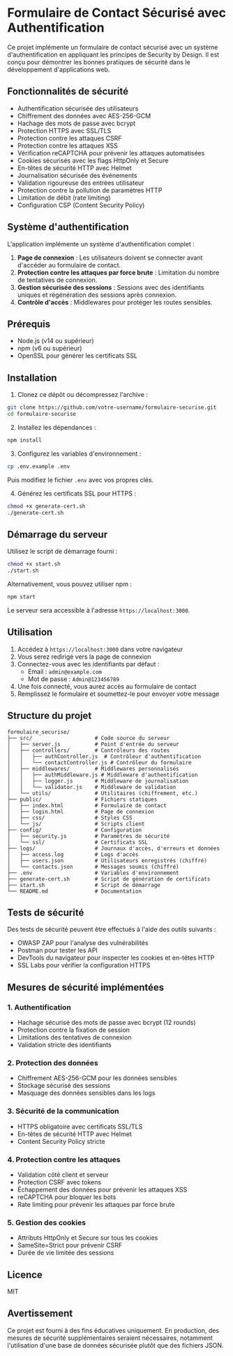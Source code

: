 # Formulaire de Contact Sécurisé avec Authentification

Ce projet implémente un formulaire de contact sécurisé avec un système d'authentification en appliquant les principes de Security by Design. Il est conçu pour démontrer les bonnes pratiques de sécurité dans le développement d'applications web.

## Fonctionnalités de sécurité

- Authentification sécurisée des utilisateurs
- Chiffrement des données avec AES-256-GCM
- Hachage des mots de passe avec bcrypt
- Protection HTTPS avec SSL/TLS
- Protection contre les attaques CSRF
- Protection contre les attaques XSS
- Vérification reCAPTCHA pour prévenir les attaques automatisées
- Cookies sécurisés avec les flags HttpOnly et Secure
- En-têtes de sécurité HTTP avec Helmet
- Journalisation sécurisée des événements
- Validation rigoureuse des entrées utilisateur
- Protection contre la pollution de paramètres HTTP
- Limitation de débit (rate limiting)
- Configuration CSP (Content Security Policy)

## Système d'authentification

L'application implémente un système d'authentification complet :

1. **Page de connexion** : Les utilisateurs doivent se connecter avant d'accéder au formulaire de contact.
2. **Protection contre les attaques par force brute** : Limitation du nombre de tentatives de connexion.
3. **Gestion sécurisée des sessions** : Sessions avec des identifiants uniques et régénération des sessions après connexion.
4. **Contrôle d'accès** : Middlewares pour protéger les routes sensibles.

## Prérequis

- Node.js (v14 ou supérieur)
- npm (v6 ou supérieur)
- OpenSSL pour générer les certificats SSL

## Installation

1. Clonez ce dépôt ou décompressez l'archive :
```bash
git clone https://github.com/votre-username/formulaire-securise.git
cd formulaire-securise
```

2. Installez les dépendances :
```bash
npm install
```

3. Configurez les variables d'environnement :
```bash
cp .env.example .env
```
Puis modifiez le fichier `.env` avec vos propres clés.

4. Générez les certificats SSL pour HTTPS :
```bash
chmod +x generate-cert.sh
./generate-cert.sh
```

## Démarrage du serveur

Utilisez le script de démarrage fourni :
```bash
chmod +x start.sh
./start.sh
```

Alternativement, vous pouvez utiliser npm :
```bash
npm start
```

Le serveur sera accessible à l'adresse `https://localhost:3000`.

## Utilisation

1. Accédez à `https://localhost:3000` dans votre navigateur
2. Vous serez redirigé vers la page de connexion
3. Connectez-vous avec les identifiants par défaut :
   - Email : `admin@example.com`
   - Mot de passe : `Admin@123456789`
4. Une fois connecté, vous aurez accès au formulaire de contact
5. Remplissez le formulaire et soumettez-le pour envoyer votre message

## Structure du projet

```
formulaire_securise/
├── src/                    # Code source du serveur
│   ├── server.js           # Point d'entrée du serveur
│   ├── controllers/        # Contrôleurs des routes
│   │   ├── authController.js  # Contrôleur d'authentification
│   │   └── contactController.js # Contrôleur du formulaire
│   ├── middlewares/        # Middlewares personnalisés
│   │   ├── authMiddleware.js # Middleware d'authentification
│   │   ├── logger.js       # Middleware de journalisation
│   │   └── validator.js    # Middleware de validation
│   └── utils/              # Utilitaires (chiffrement, etc.)
├── public/                 # Fichiers statiques
│   ├── index.html          # Formulaire de contact
│   ├── login.html          # Page de connexion
│   ├── css/                # Styles CSS
│   └── js/                 # Scripts client
├── config/                 # Configuration
│   ├── security.js         # Paramètres de sécurité
│   └── ssl/                # Certificats SSL
├── logs/                   # Journaux d'accès, d'erreurs et données
│   ├── access.log          # Logs d'accès
│   ├── users.json          # Utilisateurs enregistrés (chiffré)
│   └── contacts.json       # Messages soumis (chiffré)
├── .env                    # Variables d'environnement
├── generate-cert.sh        # Script de génération de certificats
├── start.sh                # Script de démarrage
└── README.md               # Documentation
```

## Tests de sécurité

Des tests de sécurité peuvent être effectués à l'aide des outils suivants :

- OWASP ZAP pour l'analyse des vulnérabilités
- Postman pour tester les API
- DevTools du navigateur pour inspecter les cookies et en-têtes HTTP
- SSL Labs pour vérifier la configuration HTTPS

## Mesures de sécurité implémentées

### 1. Authentification
- Hachage sécurisé des mots de passe avec bcrypt (12 rounds)
- Protection contre la fixation de session
- Limitations des tentatives de connexion
- Validation stricte des identifiants

### 2. Protection des données
- Chiffrement AES-256-GCM pour les données sensibles
- Stockage sécurisé des sessions
- Masquage des données sensibles dans les logs

### 3. Sécurité de la communication
- HTTPS obligatoire avec certificats SSL/TLS
- En-têtes de sécurité HTTP avec Helmet
- Content Security Policy stricte

### 4. Protection contre les attaques
- Validation côté client et serveur
- Protection CSRF avec tokens
- Échappement des données pour prévenir les attaques XSS
- reCAPTCHA pour bloquer les bots
- Rate limiting pour prévenir les attaques par force brute

### 5. Gestion des cookies
- Attributs HttpOnly et Secure sur tous les cookies
- SameSite=Strict pour prévenir CSRF
- Durée de vie limitée des sessions

## Licence

MIT

## Avertissement

Ce projet est fourni à des fins éducatives uniquement. En production, des mesures de sécurité supplémentaires seraient nécessaires, notamment l'utilisation d'une base de données sécurisée plutôt que des fichiers JSON.